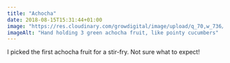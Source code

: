 ```yaml
---
title: "Achocha"
date: 2018-08-15T15:31:44+01:00
image: "https://res.cloudinary.com/growdigital/image/upload/q_70,w_736/v1544304524/achocha-43330074774.jpg"
imageAlt: "Hand holding 3 green achocha fruit, like pointy cucumbers"
---
```


I picked the first achocha fruit for a stir-fry. Not sure what to expect!
